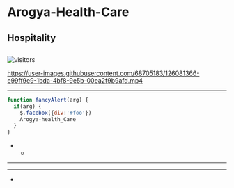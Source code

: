  Arogya-Health-Care
==
## Hospitality <h2> 
  ![visitors](https://visitor-badge.glitch.me/badge?page_id=hasantha32.Arogya-Health-Care-)  
 

https://user-images.githubusercontent.com/68705183/126081366-e99ff9e9-1bda-4bf8-9e5b-00ea2f9b9afd.mp4


- - -
```javascript
function fancyAlert(arg) {
  if(arg) {
    $.facebox({div:'#foo'})
    Arogya-health_Care
  }
}
```
- -
-  - -
- - -
- 
